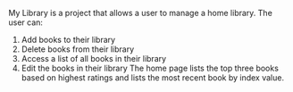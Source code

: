 ﻿My Library is a project that allows a user to manage a home library.  The user can:
1. Add books to their library
2. Delete books from their library
3. Access a list of all books in their library
4. Edit the books in their library
The home page lists the top three books based on highest ratings and lists the most recent book by index value.